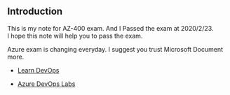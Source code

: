 ## Introduction

This is my note for AZ-400 exam. And I Passed the exam at 2020/2/23.  
I hope this note will help you to pass the exam.

Azure exam is changing everyday. I suggest you trust Microsoft Document more.

* [Learn DevOps](https://docs.microsoft.com/azure/devops/learn/what-is-devops)

* [Azure DevOps Labs](https://www.azuredevopslabs.com/)
